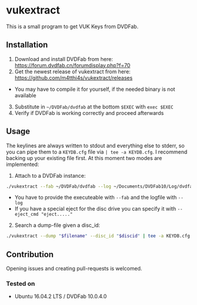# vukextract
This is a small program to get VUK Keys from DVDFab.

## Installation
1. Download and install DVDFab from here: https://forum.dvdfab.cn/forumdisplay.php?f=70
2. Get the newest release of vukextract from here: https://github.com/m4tthi4s/vukextract/releases
  * You may have to compile it for yourself, if the needed binary is not available
3. Substitute in `~/DVDFab/dvdfab` at the bottom `$EXEC` with `exec $EXEC`
4. Verify if DVDFab is working correctly and proceed afterwards

## Usage
The keylines are always written to stdout and everything else to stderr, so you can pipe them to a `KEYDB.cfg` file via `| tee -a KEYDB.cfg`. I recommend backing up your existing file first.
At this moment two modes are implemented:
1. Attach to a DVDFab instance:
```bash
./vukextract --fab ~/DVDFab/dvdfab --log ~/Documents/DVDFab10/Log/dvdfab_internal.log | tee -a KEYDB.cfg
```
  * You have to provide the executeable with `--fab` and the logfile with `--log`
  * If you have a special eject for the disc drive you can specify it with `--eject_cmd "eject....."`
  
2. Search a dump-file given a disc_id:
```bash
./vukextract --dump "$filename" --disc_id "$discid" | tee -a KEYDB.cfg
```

## Contribution
Opening issues and creating pull-requests is welcomed.

### Tested on
*  Ubuntu 16.04.2 LTS / DVDFab 10.0.4.0
